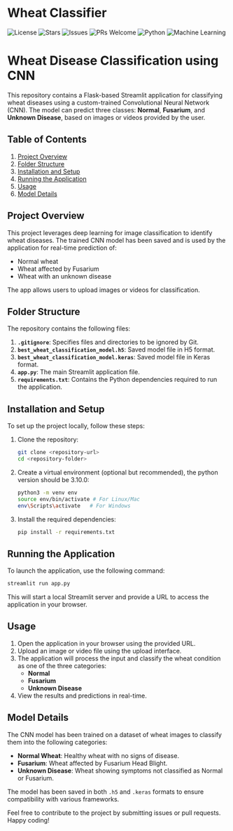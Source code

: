 # Wheat Classifier

![License](https://img.shields.io/github/license/M-Tayyab06/Wheat_classifier?color=blue)
![Stars](https://img.shields.io/github/stars/M-Tayyab06/Wheat_classifier?style=social)
![Issues](https://img.shields.io/github/issues/M-Tayyab06/Wheat_classifier)
![PRs Welcome](https://img.shields.io/badge/PRs-welcome-brightgreen.svg)
![Python](https://img.shields.io/badge/Python-3.8%2B-blue?logo=python)
![Machine Learning](https://img.shields.io/badge/Machine_Learning-Wheat_Classifier-yellowgreen?logo=ai)


# Wheat Disease Classification using CNN

This repository contains a Flask-based Streamlit application for classifying wheat diseases using a custom-trained Convolutional Neural Network (CNN). The model can predict three classes: **Normal**, **Fusarium**, and **Unknown Disease**, based on images or videos provided by the user.

## Table of Contents

1. [Project Overview](#project-overview)
2. [Folder Structure](#folder-structure)
3. [Installation and Setup](#installation-and-setup)
4. [Running the Application](#running-the-application)
5. [Usage](#usage)
6. [Model Details](#model-details)

## Project Overview

This project leverages deep learning for image classification to identify wheat diseases. The trained CNN model has been saved and is used by the application for real-time prediction of:
- Normal wheat
- Wheat affected by Fusarium
- Wheat with an unknown disease

The app allows users to upload images or videos for classification.

## Folder Structure

The repository contains the following files:

1. **`.gitignore`**: Specifies files and directories to be ignored by Git.
2. **`best_wheat_classification_model.h5`**: Saved model file in H5 format.
3. **`best_wheat_classification_model.keras`**: Saved model file in Keras format.
4. **`app.py`**: The main Streamlit application file.
5. **`requirements.txt`**: Contains the Python dependencies required to run the application.

## Installation and Setup

To set up the project locally, follow these steps:

1. Clone the repository:
   ```bash
   git clone <repository-url>
   cd <repository-folder>
   ```

2. Create a virtual environment (optional but recommended), the python version should be 3.10.0:
   ```bash
   python3 -m venv env
   source env/bin/activate # For Linux/Mac
   env\Scripts\activate   # For Windows
   ```

3. Install the required dependencies:
   ```bash
   pip install -r requirements.txt
   ```

## Running the Application

To launch the application, use the following command:
```bash
streamlit run app.py
```
This will start a local Streamlit server and provide a URL to access the application in your browser.

## Usage

1. Open the application in your browser using the provided URL.
2. Upload an image or video file using the upload interface.
3. The application will process the input and classify the wheat condition as one of the three categories:
   - **Normal**
   - **Fusarium**
   - **Unknown Disease**
4. View the results and predictions in real-time.

## Model Details

The CNN model has been trained on a dataset of wheat images to classify them into the following categories:
- **Normal Wheat**: Healthy wheat with no signs of disease.
- **Fusarium**: Wheat affected by Fusarium Head Blight.
- **Unknown Disease**: Wheat showing symptoms not classified as Normal or Fusarium.

The model has been saved in both `.h5` and `.keras` formats to ensure compatibility with various frameworks.

Feel free to contribute to the project by submitting issues or pull requests. Happy coding!

